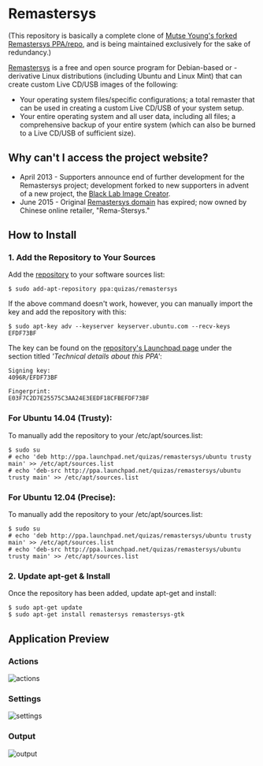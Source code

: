 Remastersys
===========

(This repository is basically a complete clone of [Mutse Young's forked Remastersys PPA/repo](https://github.com/mutse/remastersys), and is being maintained exclusively for the sake of redundancy.)

[Remastersys](https://en.wikipedia.org/wiki/Remastersys) is a free and open source program for Debian-based or -derivative Linux distributions (including Ubuntu and Linux Mint) that can create custom Live CD/USB images of the following:

* Your operating system files/specific configurations; a total remaster that can be used in creating a custom Live CD/USB of your system setup.
* Your entire operating system and all user data, including all files; a comprehensive backup of your entire system (which can also be burned to a Live CD/USB of sufficient size).


## Why can't I access the project website?

* April 2013 - Supporters announce end of further development for the Remastersys project; development forked to new supporters in advent of a new project, the [Black Lab Image Creator](http://system-imaging.blogspot.com/).
* June 2015 - Original [Remastersys domain](http://www.remastersys.com/) has expired; now owned by Chinese online retailer, "Rema-Stersys."
 
## How to Install

### 1. Add the Repository to Your Sources

 Add the [repository](https://launchpad.net/~quizas/+archive/ubuntu/remastersys) to your software sources list:

	$ sudo add-apt-repository ppa:quizas/remastersys

If the above command doesn't work, however, you can manually import the key and add the repository with this:

	$ sudo apt-key adv --keyserver keyserver.ubuntu.com --recv-keys EFDF73BF
	
The key can be found on the [repository's Launchpad page](https://launchpad.net/~quizas/+archive/ubuntu/remastersys) under the section titled *'Technical details about this PPA'*:

	Signing key:
	4096R/EFDF73BF
	
	Fingerprint:
	E03F7C2D7E25575C3AA24E3EEDF18CFBEFDF73BF
	

### For Ubuntu 14.04 (Trusty):

To manually add the repository to your /etc/apt/sources.list:

	$ sudo su
	# echo 'deb http://ppa.launchpad.net/quizas/remastersys/ubuntu trusty main' >> /etc/apt/sources.list
	# echo 'deb-src http://ppa.launchpad.net/quizas/remastersys/ubuntu trusty main' >> /etc/apt/sources.list
	
### For Ubuntu 12.04 (Precise):

To manually add the repository to your /etc/apt/sources.list:

	$ sudo su
	# echo 'deb http://ppa.launchpad.net/quizas/remastersys/ubuntu trusty main' >> /etc/apt/sources.list
	# echo 'deb-src http://ppa.launchpad.net/quizas/remastersys/ubuntu trusty main' >> /etc/apt/sources.list

### 2. Update apt-get & Install

Once the repository has been added, update apt-get and install:
	
	$ sudo apt-get update
	$ sudo apt-get install remastersys remastersys-gtk

   


## Application Preview

### Actions
![actions](./images/remastersys-gtk-01.png)
### Settings
![settings](./images/remastersys-gtk-02.png)
### Output
![output](./images/remastersys-gtk-03.png)
